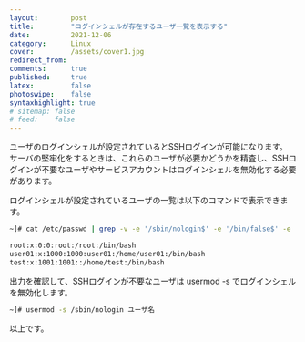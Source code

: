 ```yaml
---
layout:        post
title:         "ログインシェルが存在するユーザ一覧を表示する"
date:          2021-12-06
category:      Linux
cover:         /assets/cover1.jpg
redirect_from:
comments:      true
published:     true
latex:         false
photoswipe:    false
syntaxhighlight: true
# sitemap: false
# feed:    false
---
```


ユーザのログインシェルが設定されているとSSHログインが可能になります。
サーバの堅牢化をするときは、これらのユーザが必要かどうかを精査し、SSHログインが不要なユーザやサービスアカウントはログインシェルを無効化する必要があります。

ログインシェルが設定されているユーザの一覧は以下のコマンドで表示できます。

```bash
~]# cat /etc/passwd | grep -v -e '/sbin/nologin$' -e '/bin/false$' -e '/s\?bin/sync$' -e '/sbin/shutdown$' -e '/sbin/halt$'

root:x:0:0:root:/root:/bin/bash
user01:x:1000:1000:user01:/home/user01:/bin/bash
test:x:1001:1001::/home/test:/bin/bash
```

出力を確認して、SSHログインが不要なユーザは usermod -s でログインシェルを無効化します。

```bash
~]# usermod -s /sbin/nologin ユーザ名
```

以上です。

